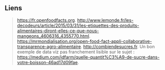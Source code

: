 
## Liens

> https://fr.openfoodfacts.org. 
> http://www.lemonde.fr/les-decodeurs/article/2015/03/31/les-etiquettes-des-produits-alimentaires-diront-elles-ce-que-nous-mangeons_4606316_4355770.html. 
> https://mrmondialisation.org/open-food-fact-appli-collaborative-transparence-agro-alimentaire. 
> http://combiendesucres.fr. 
> Un bon exemple de data viz pas franchement lisible sur le sujet : https://medium.com/idfarm/quelle-quantit%C3%A9-de-sucre-dans-votre-boisson-46ad17d09fae. 
